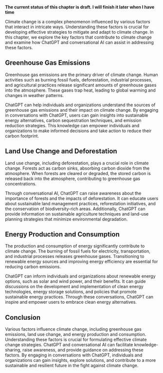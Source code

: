 **The current status of this chapter is draft. I will finish it later when I have time**

Climate change is a complex phenomenon influenced by various factors that interact in intricate ways. Understanding these factors is crucial for developing effective strategies to mitigate and adapt to climate change. In this chapter, we explore the key factors that contribute to climate change and examine how ChatGPT and conversational AI can assist in addressing these factors.

Greenhouse Gas Emissions
------------------------

Greenhouse gas emissions are the primary driver of climate change. Human activities such as burning fossil fuels, deforestation, industrial processes, and agricultural practices release significant amounts of greenhouse gases into the atmosphere. These gases trap heat, leading to global warming and changes in weather patterns.

ChatGPT can help individuals and organizations understand the sources of greenhouse gas emissions and their impact on climate change. By engaging in conversations with ChatGPT, users can gain insights into sustainable energy alternatives, carbon sequestration techniques, and emission reduction strategies. This knowledge can empower individuals and organizations to make informed decisions and take action to reduce their carbon footprint.

Land Use Change and Deforestation
---------------------------------

Land use change, including deforestation, plays a crucial role in climate change. Forests act as carbon sinks, absorbing carbon dioxide from the atmosphere. When forests are cleared or degraded, the stored carbon is released back into the atmosphere, contributing to greenhouse gas concentrations.

Through conversational AI, ChatGPT can raise awareness about the importance of forests and the impacts of deforestation. It can educate users about sustainable land management practices, reforestation initiatives, and the conservation of biodiversity-rich areas. Additionally, ChatGPT can provide information on sustainable agriculture techniques and land-use planning strategies that minimize environmental degradation.

Energy Production and Consumption
---------------------------------

The production and consumption of energy significantly contribute to climate change. The burning of fossil fuels for electricity, transportation, and industrial processes releases greenhouse gases. Transitioning to renewable energy sources and improving energy efficiency are essential for reducing carbon emissions.

ChatGPT can inform individuals and organizations about renewable energy options, such as solar and wind power, and their benefits. It can guide discussions on the development and implementation of clean energy technologies, energy storage solutions, and policies that promote sustainable energy practices. Through these conversations, ChatGPT can inspire and empower users to embrace clean energy alternatives.

Conclusion
----------

Various factors influence climate change, including greenhouse gas emissions, land use change, and energy production and consumption. Understanding these factors is crucial for formulating effective climate change strategies. ChatGPT and conversational AI can facilitate knowledge-sharing, raise awareness, and provide guidance on addressing these factors. By engaging in conversations with ChatGPT, individuals and organizations can gain insights, explore solutions, and contribute to a more sustainable and resilient future in the fight against climate change.
